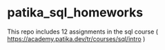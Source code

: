 # patika_sql_homeworks
This repo includes 12 assignments in the sql course ( https://academy.patika.dev/tr/courses/sql/intro )
